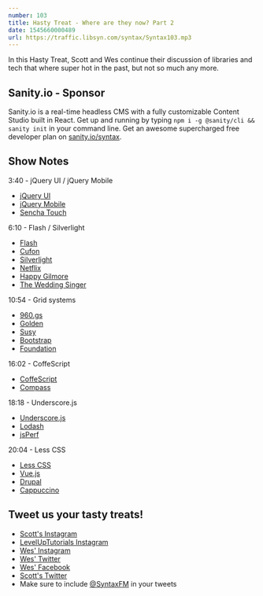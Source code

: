 ```yaml
---
number: 103
title: Hasty Treat - Where are they now? Part 2
date: 1545660000489
url: https://traffic.libsyn.com/syntax/Syntax103.mp3
---
```


In this Hasty Treat, Scott and Wes continue their discussion of libraries and tech that where super hot in the past, but not so much any more. 

## Sanity.io - Sponsor

Sanity.io is a real-time headless CMS with a fully customizable Content Studio built in React. Get up and running by typing `npm i -g @sanity/cli && sanity init` in your command line. Get an awesome supercharged free developer plan on [sanity.io/syntax](https://sanity.io/syntax?utm_source=syntax-fm&utm_campaign=syntax1). 

## Show Notes

3:40 - jQuery UI / jQuery Mobile

* [jQuery UI](https://jqueryui.com/)
* [jQuery Mobile](https://jquerymobile.com/)
* [Sencha Touch](https://www.sencha.com/products/touch/)

6:10 - Flash / Silverlight

* [Flash](https://www.adobe.com/products/flashplayer.html)
* [Cufon](http://cufon.shoqolate.com/generate/)
* [Silverlight](https://www.microsoft.com/silverlight/)
* [Netflix](https://netflix.com/)
* [Happy Gilmore](https://www.imdb.com/title/tt0116483/)
* [The Wedding Singer](https://www.imdb.com/title/tt0120888/)

10:54 - Grid systems

* [960.gs](https://960.gs/)
* [Golden](https://jonikorpi.com/golden-grid-system/)
* [Susy](https://oddbird.net/susy/)
* [Bootstrap](https://getbootstrap.com/)
* [Foundation](https://foundation.zurb.com/)

16:02 - CoffeScript

* [CoffeScript](https://coffeescript.org/)
* [Compass](http://compass-style.org/)

18:18 - Underscore.js

* [Underscore.js](https://underscorejs.org/)
* [Lodash](https://lodash.com/)
* [jsPerf](https://jsperf.com/)

20:04 - Less CSS

* [Less CSS](http://lesscss.org/)
* [Vue.js](https://vuejs.org/)
* [Drupal](https://www.drupal.org/)
* [Cappuccino](http://www.cappuccino-project.org/)

## Tweet us your tasty treats!
* [Scott's Instagram](https://www.instagram.com/stolinski/)
* [LevelUpTutorials Instagram](https://www.instagram.com/LevelUpTutorials/)
* [Wes' Instagram](https://www.instagram.com/wesbos/)
* [Wes' Twitter](https://twitter.com/wesbos)
* [Wes' Facebook](https://www.facebook.com/wesbos.developer)
* [Scott's Twitter](https://twitter.com/stolinski)
* Make sure to include [@SyntaxFM](https://twitter.com/SyntaxFM) in your tweets
